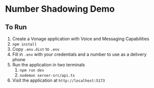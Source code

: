 # Number Shadowing Demo

## To Run

1. Create a Vonage application with Voice and Messaging Capabilities
1. `npm install`
1. Copy `.env.dist` to `.env`
1. Fill in `.env` with your credentials and a number to use as a delivery phone
1. Run the application in two terminals
    1. `npm run dev`
    1. `nodemon server-src/api.ts`
1. Visit the application at `http://localhost:5173`
